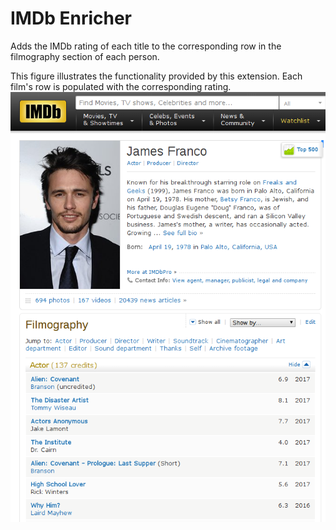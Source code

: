 # IMDb Enricher
Adds the IMDb rating of each title to the corresponding row in the filmography section of each person.

This figure illustrates the functionality provided by this extension. Each film's row is populated with the corresponding rating.
![Karabiner main window](https://raw.githubusercontent.com/gbillig/imdb-enricher/master/doc/franco.png)